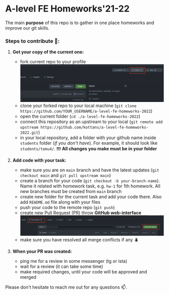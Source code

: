 # A-level FE Homeworks'21-22

The main **purpose** of this repo is to gather in one place homeworks and improve our git skills.

### Steps to contribute 📄:

1. **Get your copy of the current one:**

   - fork current repo to your profile ![Fork button](https://github.com/Temu4/a-level-fe-homeworks-2022/blob/main/img/fork-repo.png)
   - clone your forked repo to your local machine (`git clone https://github.com/YOUR_USERNAME/a-level-fe-homeworks-2022`)
   - open the current folder (`cd ./a-level-fe-homeworks-2022`)
   - connect this repository as an upstream to your local (`git remote add upstream https://github.com/kottans/a-level-fe-homeworks-2022.git`)
   - in your local repository, add a folder with your github name inside `students` folder (_if you don't have_). For example, it should look like `students/temu4/`. ❗❗❗ **All changes you make must be in your folder**

2. **Add code with your task:**

   - make sure you are on `main` branch and have the latest updates (`git checkout main` and `git pull upstream main`)
   - create a branch for your code (`git checkout -b your-branch-name`). Name it related with homework task, e.g. `hw-1` for 1th homework. All new branches must be created from `main` branch
   - create new folder for the current task and add your code there. Also add `README.md` file along with your files
   - push your code to the remote repo (`git push`)
   - create new Pull Request (PR) throw **GitHub web-interface** ![PR](https://github.com/Temu4/a-level-fe-homeworks-2022/blob/main/img/pr.png)
   - make sure you have resolved all merge conflicts if any 🪲

3. **When your PR was created:**
   - ping me for a review in some messenger (tg or ista)
   - wait for a review (it can take some time)
   - make required changes, until your code will be approved and merged

Please don't hesitate to reach me out for any questions 📫.
